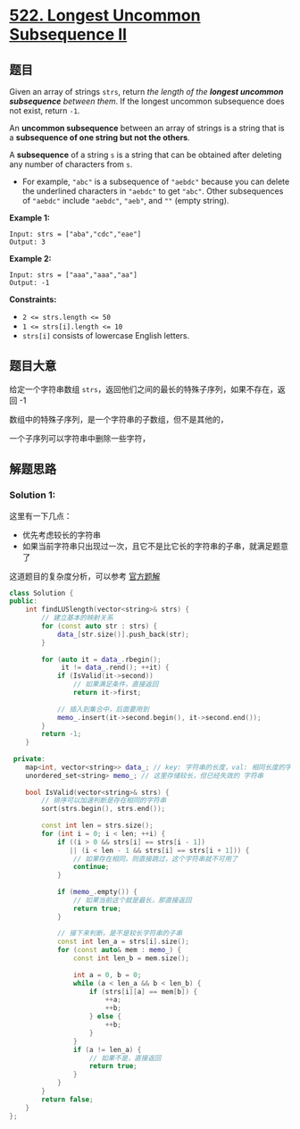 # [522. Longest Uncommon Subsequence II](https://leetcode-cn.com/problems/longest-uncommon-subsequence-ii/)

## 题目

Given an array of strings `strs`, return *the length of the **longest uncommon subsequence** between them*. If the longest uncommon subsequence does not exist, return `-1`.

An **uncommon subsequence** between an array of strings is a string that is a **subsequence of one string but not the others**.

A **subsequence** of a string `s` is a string that can be obtained after deleting any number of characters from `s`.

- For example, `"abc"` is a subsequence of `"aebdc"` because you can delete the underlined characters in `"aebdc"` to get `"abc"`. Other subsequences of `"aebdc"` include `"aebdc"`, `"aeb"`, and `""` (empty string).

 

**Example 1:**

```
Input: strs = ["aba","cdc","eae"]
Output: 3
```

**Example 2:**

```
Input: strs = ["aaa","aaa","aa"]
Output: -1
```

 

**Constraints:**

- `2 <= strs.length <= 50`
- `1 <= strs[i].length <= 10`
- `strs[i]` consists of lowercase English letters.

## 题目大意

给定一个字符串数组 `strs`，返回他们之间的最长的特殊子序列，如果不存在，返回 -1

数组中的特殊子序列，是一个字符串的子数组，但不是其他的，

一个子序列可以字符串中删除一些字符，

## 解题思路



### Solution 1:

这里有一下几点：
* 优先考虑较长的字符串
* 如果当前字符串只出现过一次，且它不是比它长的字符串的子串，就满足题意了

这道题目的复杂度分析，可以参考 [官方题解](https://leetcode-cn.com/problems/longest-uncommon-subsequence-ii/solution/zui-chang-te-shu-xu-lie-ii-by-leetcode/)


```c++
class Solution {
public:
    int findLUSlength(vector<string>& strs) {
        // 建立基本的映射关系
        for (const auto str : strs) {
            data_[str.size()].push_back(str);
        }
        
        for (auto it = data_.rbegin();
             it != data_.rend(); ++it) {
            if (IsValid(it->second))
                // 如果满足条件，直接返回
                return it->first;
            
            // 插入到集合中，后面要用到
            memo_.insert(it->second.begin(), it->second.end());
        }
        return -1;
    }
    
 private:
    map<int, vector<string>> data_; // key: 字符串的长度，val: 相同长度的字符串的集合
    unordered_set<string> memo_; // 这里存储较长，但已经失效的 字符串
    
    bool IsValid(vector<string>& strs) {
        // 排序可以加速判断是存在相同的字符串
        sort(strs.begin(), strs.end());
        
        const int len = strs.size();
        for (int i = 0; i < len; ++i) {
            if ((i > 0 && strs[i] == strs[i - 1])
               || (i < len - 1 && strs[i] == strs[i + 1])) {
                // 如果存在相同，则直接跳过，这个字符串就不可用了
                continue;
            }
            
            if (memo_.empty()) {
                // 如果当前这个就是最长，那直接返回
                return true;
            }
            
            // 接下来判断，是不是较长字符串的子串
            const int len_a = strs[i].size();
            for (const auto& mem : memo_) {
                const int len_b = mem.size();
                
                int a = 0, b = 0;
                while (a < len_a && b < len_b) {
                    if (strs[i][a] == mem[b]) {
                        ++a;
                        ++b;
                    } else {
                        ++b;
                    }
                }
                if (a != len_a) {
                    // 如果不是，直接返回
                    return true;
                }
            }
        }
        return false;
    }
};
```


